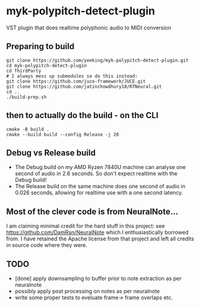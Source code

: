 # myk-polypitch-detect-plugin
VST plugin that does realtime polyphonic audio to MIDI conversion

## Preparing to build
```
git clone https://github.com/yeeking/myk-polypitch-detect-plugin.git
cd myk-polypitch-detect-plugin
cd ThirdParty
# I always mess up submodules so do this instead:
git clone https://github.com/juce-framework/JUCE.git
git clone https://github.com/jatinchowdhury18/RTNeural.git
cd ..
./build-prep.sh
```

## then to actually do the build - on the CLI
```
cmake -B build .
cmake --build build --config Release -j 20
```

## Debug vs Release build

* The Debug build on my AMD Ryzen 7840U machine can analyse one second of audio in 2.6 seconds. So don't expect realtime with the Debug build!
* The Release build on the same machine does one second of audio in 0.026 seconds, allowing for realtime use with a one second latency. 

## Most of the clever code is from NeuralNote... 
I am claiming minimal credit for the hard stuff in this project: see https://github.com/DamRsn/NeuralNote which I enthusiastically borrowed from. I have retained the Apache license from that project and left all credits in source code where they were.

## TODO

* [done] apply downsampling to buffer prior to note extraction as per neuralnote
* possibly apply post processing on notes as per neuralnote
* write some proper tests to eveluate frame-> frame overlaps etc. 


